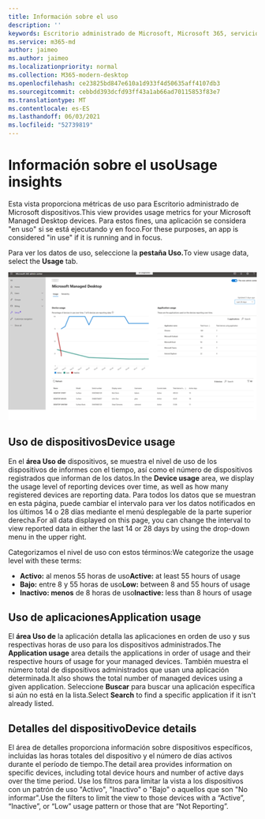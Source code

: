 ```yaml
---
title: Información sobre el uso
description: ''
keywords: Escritorio administrado de Microsoft, Microsoft 365, servicio, documentación
ms.service: m365-md
author: jaimeo
ms.author: jaimeo
ms.localizationpriority: normal
ms.collection: M365-modern-desktop
ms.openlocfilehash: ce23825bd847e610a1d933f4d50635aff4107db3
ms.sourcegitcommit: cebbdd393dcfd93ff43a1ab66ad70115853f83e7
ms.translationtype: MT
ms.contentlocale: es-ES
ms.lasthandoff: 06/03/2021
ms.locfileid: "52739819"
---
```

# <a name="usage-insights"></a><span data-ttu-id="809b1-103">Información sobre el uso</span><span class="sxs-lookup"><span data-stu-id="809b1-103">Usage insights</span></span>
<span data-ttu-id="809b1-104">Esta vista proporciona métricas de uso para Escritorio administrado de Microsoft dispositivos.</span><span class="sxs-lookup"><span data-stu-id="809b1-104">This view provides usage metrics for your Microsoft Managed Desktop devices.</span></span> <span data-ttu-id="809b1-105">Para estos fines, una aplicación se considera "en uso" si se está ejecutando y en foco.</span><span class="sxs-lookup"><span data-stu-id="809b1-105">For these purposes, an app is considered "in use" if it is running and in focus.</span></span>

<span data-ttu-id="809b1-106">Para ver los datos de uso, seleccione la **pestaña Uso.**</span><span class="sxs-lookup"><span data-stu-id="809b1-106">To view usage data, select the **Usage** tab.</span></span>

![Panel de uso.](../../media/insights_usage.png)

## <a name="device-usage"></a><span data-ttu-id="809b1-111">Uso de dispositivos</span><span class="sxs-lookup"><span data-stu-id="809b1-111">Device usage</span></span>

<span data-ttu-id="809b1-112">En el **área Uso de** dispositivos, se muestra el nivel de uso de los dispositivos de informes con el tiempo, así como el número de dispositivos registrados que informan de los datos.</span><span class="sxs-lookup"><span data-stu-id="809b1-112">In the **Device usage** area, we display the usage level of reporting devices over time, as well as how many registered devices are reporting data.</span></span> <span data-ttu-id="809b1-113">Para todos los datos que se muestran en esta página, puede cambiar el intervalo para ver los datos notificados en los últimos 14 o 28 días mediante el menú desplegable de la parte superior derecha.</span><span class="sxs-lookup"><span data-stu-id="809b1-113">For all data displayed on this page, you can change the interval to view reported data in either the last 14 or 28 days by using the drop-down menu in the upper right.</span></span>

<span data-ttu-id="809b1-114">Categorizamos el nivel de uso con estos términos:</span><span class="sxs-lookup"><span data-stu-id="809b1-114">We categorize the usage level with these terms:</span></span>

- <span data-ttu-id="809b1-115">**Activo:** al menos 55 horas de uso</span><span class="sxs-lookup"><span data-stu-id="809b1-115">**Active:** at least 55 hours of usage</span></span>
- <span data-ttu-id="809b1-116">**Bajo:** entre 8 y 55 horas de uso</span><span class="sxs-lookup"><span data-stu-id="809b1-116">**Low:** between 8 and 55 hours of usage</span></span>
- <span data-ttu-id="809b1-117">**Inactivo: menos** de 8 horas de uso</span><span class="sxs-lookup"><span data-stu-id="809b1-117">**Inactive:** less than 8 hours of usage</span></span>




## <a name="application-usage"></a><span data-ttu-id="809b1-118">Uso de aplicaciones</span><span class="sxs-lookup"><span data-stu-id="809b1-118">Application usage</span></span>

<span data-ttu-id="809b1-119">El **área Uso de** la aplicación detalla las aplicaciones en orden de uso y sus respectivas horas de uso para los dispositivos administrados.</span><span class="sxs-lookup"><span data-stu-id="809b1-119">The **Application usage** area details the applications in order of usage and their respective hours of usage for your managed devices.</span></span> <span data-ttu-id="809b1-120">También muestra el número total de dispositivos administrados que usan una aplicación determinada.</span><span class="sxs-lookup"><span data-stu-id="809b1-120">It also shows the total number of managed devices using a given application.</span></span> <span data-ttu-id="809b1-121">Seleccione **Buscar** para buscar una aplicación específica si aún no está en la lista.</span><span class="sxs-lookup"><span data-stu-id="809b1-121">Select **Search** to find a specific application if it isn't already listed.</span></span>


## <a name="device-details"></a><span data-ttu-id="809b1-122">Detalles del dispositivo</span><span class="sxs-lookup"><span data-stu-id="809b1-122">Device details</span></span>
<span data-ttu-id="809b1-123">El área de detalles proporciona información sobre dispositivos específicos, incluidas las horas totales del dispositivo y el número de días activos durante el período de tiempo.</span><span class="sxs-lookup"><span data-stu-id="809b1-123">The detail area provides information on specific devices, including total device hours and number of active days over the time period.</span></span> <span data-ttu-id="809b1-124">Use los filtros para limitar la vista a los dispositivos con un patrón de uso "Activo", "Inactivo" o "Bajo" o aquellos que son "No informar".</span><span class="sxs-lookup"><span data-stu-id="809b1-124">Use the filters to limit the view to those devices with a “Active”, “Inactive”, or “Low” usage pattern or those that are “Not Reporting”.</span></span> 
